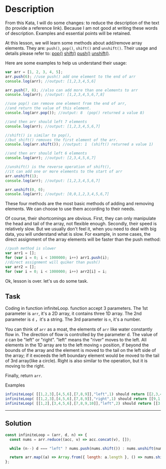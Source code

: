 # Description

From this Kata, I will do some changes: to reduce the description of the text (to provide a reference link). Because I am not good at writing these words of description. Examples and essential points will be retained.

At this lesson, we will learn some methods about add/remove array elements. They are: `push()`, `pop()`, `shift()` and `unshift()`. Their usage and details please refer to: [pop()](https://developer.mozilla.org/en-US/docs/Web/JavaScript/Reference/Global_Objects/Array/pop) [shift()](https://developer.mozilla.org/en-US/docs/Web/JavaScript/Reference/Global_Objects/Array/shift) [push()](https://developer.mozilla.org/en-US/docs/Web/JavaScript/Reference/Global_Objects/Array/push) [unshift()](https://developer.mozilla.org/en-US/docs/Web/JavaScript/Reference/Global_Objects/Array/unshift).

Here are some examples to help us understand their usage:

```js
var arr = [1, 2, 3, 4, 5];
arr.push(6); //use push() add one element to the end of arr
console.log(arr); //output: [1,2,3,4,5,6]

arr.push(7, 8); //also can add more than one elements to arr
console.log(arr); //output: [1,2,3,4,5,6,7,8]

//use pop() can remove one element from the end of arr,
//and return the value of this element.
console.log(arr.pop()); //output: 8  (pop() returned a value 8)

//and then arr should left 7 elements
console.log(arr); //output: [1,2,3,4,5,6,7]

//shift() is similar to pop(),
//but shift() removes the first element of the arr.
console.log(arr.shift()); //output: 1  (shift() returned a value 1)

//and then arr should left 6 elements
console.log(arr); //output: [2,3,4,5,6,7]

//unshift() is the reverse operation of shift(),
//it can add one or more elements to the start of arr
arr.unshift(1);
console.log(arr); //output: [1,2,3,4,5,6,7]

arr.unshift(0, 0);
console.log(arr); //output: [0,0,1,2,3,4,5,6,7]
```

These four methods are the most basic methods of adding and removing elements. We can choose to use them according to their needs.

Of course, their shortcomings are obvious. First, they can only manipulate the head and tail of the array, not flexible enough. Secondly, their speed is relatively slow. But we usually don't feel it, when you need to deal with big data, you will understand what is slow. For example, in some cases, the direct assignment of the array elements will be faster than the push method:

```js
//push method is slower
var arr1 = [];
for (var i = 0; i < 1000000; i++) arr1.push(i);
//direct assignment will quiker than push()
var arr2 = [];
for (var i = 0; i < 1000000; i++) arr2[i] = i;
```

Ok, lesson is over. let's us do some task.

## Task

Coding in function infiniteLoop. function accept 3 parameters. The 1st parameter is `arr`, it's a 2D array, it contains three 1D array. The 2nd parameter is `d` ，it's a string. The 3rd parameter is `n`, it's a number.

You can think of `arr` as a moat, the elements of `arr` like water constantly flow in. The direction of flow is controlled by the parameter d. The value of `d` can be "left" or "right". "left" means the "river" moves to the left. All elements in the 1D array are to the left moving `n` position, if beyond the bounds of the array and the element is moved to the tail on the left side of the array; if it exceeds the left boundary element would be moved to the tail of 3rd array(like a circle). Right is also similar to the operation, but it is moving to the right.

Finally, return `arr`.

Examples

```js
infiniteLoop( [[1,2,3],[4,5,6],[7,8,9]],"left",1) should return [[2,3,4],[5,6,7],[8,9,1]]
infiniteLoop( [[1,2,3],[4,5,6],[7,8,9]],"right",1) should return [[9,1,2],[3,4,5],[6,7,8]]
infiniteLoop( [[1,2],[3,4,5,6],[7,8,9,10]],"left",2) should return [[3,4],[5,6,7,8],[9,10,1,2]]
```

---

## Solution

```js
const infiniteLoop = (arr, d, n) => {
  const nums = arr.reduce((acc, v) => acc.concat(v), []);

  while (n--) d === "left" ? nums.push(nums.shift()) : nums.unshift(nums.pop());

  return arr.map((a) => Array.from({ length: a.length }, () => nums.shift()));
};
```
